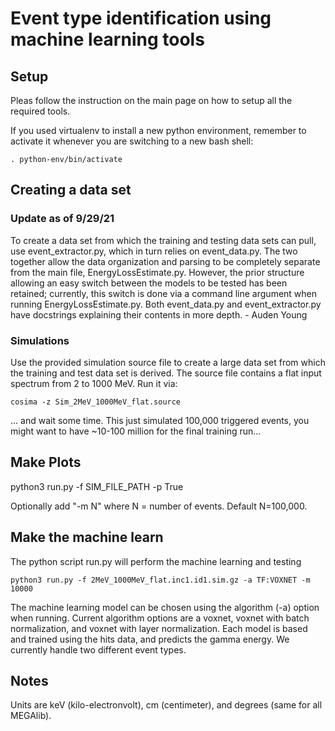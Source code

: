 # Event type identification using machine learning tools

## Setup

Pleas follow the instruction on the main page on how to setup all the required tools.

If you used virtualenv to install a new python environment, remember to activate it whenever you are switching to a new bash shell:
```
. python-env/bin/activate
```

## Creating a data set 

### Update as of 9/29/21

To create a data set from which the training and testing data sets can pull, use event_extractor.py, which in turn relies on event_data.py.
The two together allow the data organization and parsing to be completely separate from the main file, EnergyLossEstimate.py. However,
the prior structure allowing an easy switch between the models to be tested has been retained; currently, this switch is done via a
command line argument when running EnergyLossEstimate.py. Both event_data.py and event_extractor.py have docstrings explaining their
contents in more depth. - Auden Young

### Simulations

Use the provided simulation source file to create a large data set from which the training and test data set is derived.
The source file contains a flat input spectrum from 2 to 1000 MeV.
Run it via:

```
cosima -z Sim_2MeV_1000MeV_flat.source
```
... and wait some time. This just simulated 100,000 triggered events, you might want to have ~10-100 million for the final training run...


## Make Plots

python3 run.py -f SIM_FILE_PATH -p True

Optionally add "-m N" where N = number of events. Default N=100,000.

## Make the machine learn

The python script run.py will perform the machine learning and testing
```
python3 run.py -f 2MeV_1000MeV_flat.inc1.id1.sim.gz -a TF:VOXNET -m 10000
```

The machine learning model can be chosen using the algorithm (-a) option when running. Current algorithm options are a voxnet, voxnet with batch normalization, and voxnet with layer normalization. Each model is based and trained using the hits data, and predicts the gamma energy. We currently handle two different event types.


## Notes

Units are keV (kilo-electronvolt), cm (centimeter), and degrees (same for all MEGAlib).

